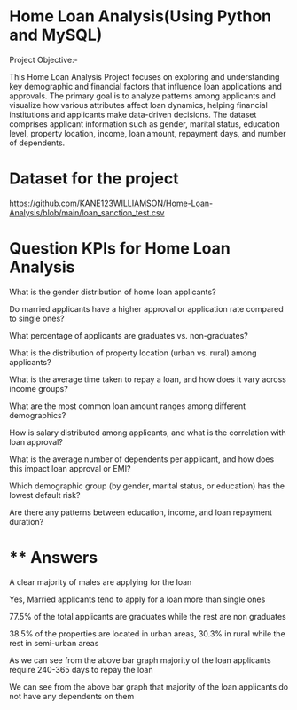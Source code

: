 # **Home Loan Analysis(Using Python and MySQL)**
Project Objective:-

This Home Loan Analysis Project focuses on exploring and understanding key demographic and financial factors that influence loan applications and approvals. The primary goal is to analyze patterns among applicants and visualize how various attributes affect loan dynamics, helping financial institutions and applicants make data-driven decisions.
The dataset comprises applicant information such as gender, marital status, education level, property location, income, loan amount, repayment days, and number of dependents.
# Dataset for the project
https://github.com/KANE123WILLIAMSON/Home-Loan-Analysis/blob/main/loan_sanction_test.csv
# **Question KPIs for Home Loan Analysis**
What is the gender distribution of home loan applicants?

Do married applicants have a higher approval or application rate compared to single ones?

What percentage of applicants are graduates vs. non-graduates?

What is the distribution of property location (urban vs. rural) among applicants?

What is the average time taken to repay a loan, and how does it vary across income groups?

What are the most common loan amount ranges among different demographics?

How is salary distributed among applicants, and what is the correlation with loan approval?

What is the average number of dependents per applicant, and how does this impact loan approval or EMI?

Which demographic group (by gender, marital status, or education) has the lowest default risk?

Are there any patterns between education, income, and loan repayment duration?
# ** Answers 
A clear majority of males are applying for the loan

Yes, Married applicants tend to apply for a loan more than single ones

77.5% of the total applicants are graduates while the rest are non graduates

38.5% of the properties are located in urban areas, 30.3% in rural while the rest in semi-urban areas

As we can see from the above bar graph majority of the loan applicants require 240-365 days to repay the loan

We can see from the above bar graph that majority of the loan applicants do not have any dependents on them
